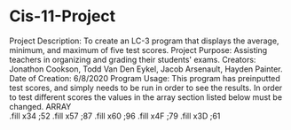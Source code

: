 # Cis-11-Project
Project Description: To create an LC-3 program that displays the average, minimum, and maximum of five test scores. 
Project Purpose: Assisting teachers in organizing and grading their students' exams.
Creators: Jonathon Cookson, Todd Van Den Eykel, Jacob Arsenault, Hayden Painter.
Date of Creation: 6/8/2020
Program Usage: This program has preinputted test scores, and simply needs to be run in order to see the results. In order to test different scores the values in the array section listed below must be changed.
ARRAY   
.fill x34   ;52
.fill x57   ;87
.fill x60   ;96
.fill x4F   ;79
.fill x3D   ;61

